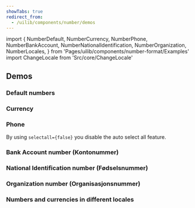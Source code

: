 ```yaml
---
showTabs: true
redirect_from:
  - /uilib/components/number/demos
---
```


import {
NumberDefault,
NumberCurrency,
NumberPhone,
NumberBankAccount,
NumberNationalIdentification,
NumberOrganization,
NumberLocales,
} from 'Pages/uilib/components/number-format/Examples'
import ChangeLocale from 'Src/core/ChangeLocale'

## Demos

<ChangeLocale label="Locale used in the demos:" label_direction="vertical" />

### Default numbers

<NumberDefault />

### Currency

<NumberCurrency />

### Phone

By using `selectall={false}` you disable the auto select all feature.

<NumberPhone />

### Bank Account number (Kontonummer)

<NumberBankAccount />

### National Identification number (Fødselsnummer)

<NumberNationalIdentification />

### Organization number (Organisasjonsnummer)

<NumberOrganization />

### Numbers and currencies in different locales

<NumberLocales />
